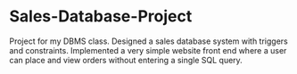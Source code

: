 # Sales-Database-Project
Project for my DBMS class. Designed a sales database system with triggers and constraints. Implemented a very simple website front end where a user can place and view orders without entering a single SQL query.
